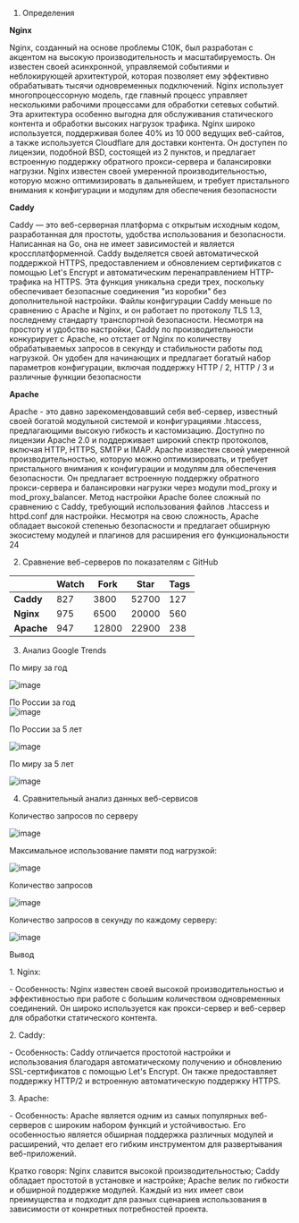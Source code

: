 1.  Определения

**Nginx**

Nginx, созданный на основе проблемы C10K, был разработан с акцентом на
высокую производительность и масштабируемость. Он известен своей
асинхронной, управляемой событиями и неблокирующей архитектурой, которая
позволяет ему эффективно обрабатывать тысячи одновременных подключений.
Nginx использует многопроцессорную модель, где главный процесс управляет
несколькими рабочими процессами для обработки сетевых событий. Эта
архитектура особенно выгодна для обслуживания статического контента и
обработки высоких нагрузок трафика. Nginx широко используется,
поддерживая более 40% из 10 000 ведущих веб-сайтов, а также используется
Cloudflare для доставки контента. Он доступен по лицензии, подобной BSD,
состоящей из 2 пунктов, и предлагает встроенную поддержку обратного
прокси-сервера и балансировки нагрузки. Nginx известен своей умеренной
производительностью, которую можно оптимизировать в дальнейшем, и
требует пристального внимания к конфигурации и модулям для обеспечения
безопасности

**Caddy**

Caddy — это веб-серверная платформа с открытым исходным кодом,
разработанная для простоты, удобства использования и безопасности.
Написанная на Go, она не имеет зависимостей и является
кроссплатформенной. Caddy выделяется своей автоматической поддержкой
HTTPS, предоставлением и обновлением сертификатов с помощью Let's
Encrypt и автоматическим перенаправлением HTTP-трафика на HTTPS. Эта
функция уникальна среди трех, поскольку обеспечивает безопасные
соединения "из коробки" без дополнительной настройки. Файлы конфигурации
Caddy меньше по сравнению с Apache и Nginx, и он работает по протоколу
TLS 1.3, последнему стандарту транспортной безопасности. Несмотря на
простоту и удобство настройки, Caddy по производительности конкурирует с
Apache, но отстает от Nginx по количеству обрабатываемых запросов в
секунду и стабильности работы под нагрузкой. Он удобен для начинающих и
предлагает богатый набор параметров конфигурации, включая поддержку HTTP
/ 2, HTTP / 3 и различные функции безопасности

**Apache**

Apache - это давно зарекомендовавший себя веб-сервер, известный своей
богатой модульной системой и конфигурациями .htaccess, предлагающими
высокую гибкость и кастомизацию. Доступно по лицензии Apache 2.0 и
поддерживает широкий спектр протоколов, включая HTTP, HTTPS, SMTP и
IMAP. Apache известен своей умеренной производительностью, которую можно
оптимизировать, и требует пристального внимания к конфигурации и модулям
для обеспечения безопасности. Он предлагает встроенную поддержку
обратного прокси-сервера и балансировки нагрузки через модули mod_proxy
и mod_proxy_balancer. Метод настройки Apache более сложный по сравнению
с Caddy, требующий использования файлов .htaccess и httpd.conf для
настройки. Несмотря на свою сложность, Apache обладает высокой степенью
безопасности и предлагает обширную экосистему модулей и плагинов для
расширения его функциональности 24

2.  Сравнение веб-серверов по показателям с GitHub

|            | **Watch** | **Fork** | **Star** | **Tags** |
|------------|-----------|----------|----------|----------|
| **Caddy**  | 827       | 3800     | 52700    | 127      |
| **Nginx**  | 975       | 6500     | 20000    | 560      |
| **Apache** | 947       | 12800    | 22900    | 238      |

3.  Анализ Google Trends

По миру за год

![image](https://github.com/AleksandrIvanov7253/Ivanov_HomeWork/assets/163326111/ac341dd7-70aa-4f29-a597-6ff7f21fcdaf)


По России за год  
![image](https://github.com/AleksandrIvanov7253/Ivanov_HomeWork/assets/163326111/c120663f-dca9-4639-bf9b-d2d31468c66c)


По России за 5 лет

![image](https://github.com/AleksandrIvanov7253/Ivanov_HomeWork/assets/163326111/c6239043-36a8-4212-a3f3-3413cdf2ed48)


По миру за 5 лет

![image](https://github.com/AleksandrIvanov7253/Ivanov_HomeWork/assets/163326111/1eac0bfa-8c1c-48a7-a72f-202dac5eb9d3)


4.  Сравнительный анализ данных веб-сервисов

Количество запросов по серверу

![image](https://github.com/AleksandrIvanov7253/Ivanov_HomeWork/assets/163326111/a8d08397-c73a-49a8-950d-6102a9e8662c)


Максимальное использование памяти под нагрузкой:

![image](https://github.com/AleksandrIvanov7253/Ivanov_HomeWork/assets/163326111/bd5b4642-9097-4410-b9e0-cbf4495676dc)


Количество запросов

![image](https://github.com/AleksandrIvanov7253/Ivanov_HomeWork/assets/163326111/e9c9a191-0576-4f97-9836-43c331119d3f)


Количество запросов в секунду по каждому серверу:

![image](https://github.com/AleksandrIvanov7253/Ivanov_HomeWork/assets/163326111/ce717eb8-46dc-4e44-84aa-51e0b7882d15)


Вывод

1\. Nginx:

\- Особенность: Nginx известен своей высокой производительностью и
эффективностью при работе с большим количеством одновременных
соединений. Он широко используется как прокси-сервер и веб-сервер для
обработки статического контента.

2\. Caddy:

\- Особенность: Caddy отличается простотой настройки и использования
благодаря автоматическому получению и обновлению SSL-сертификатов с
помощью Let's Encrypt. Он также предоставляет поддержку HTTP/2 и
встроенную автоматическую поддержку HTTPS.

3\. Apache:

\- Особенность: Apache является одним из самых популярных веб-серверов с
широким набором функций и устойчивостью. Его особенностью является
обширная поддержка различных модулей и расширений, что делает его гибким
инструментом для развертывания веб-приложений.

Кратко говоря: Nginx славится высокой производительностью; Caddy
обладает простотой в установке и настройке; Apache велик по гибкости и
обширной поддержке модулей. Каждый из них имеет свои преимущества и
подходит для разных сценариев использования в зависимости от конкретных
потребностей проекта.
